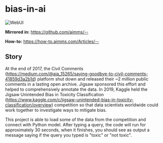 # bias-in-ai

![WebUI](https://img.shields.io/badge/UI-WebUI-success)

**Mirrored in:** https://github.com/aimms/--

**How-to:** https://how-to.aimms.com/Articles/--

## Story

At the end of 2017, the Civil Comments (https://medium.com/@aja_15265/saying-goodbye-to-civil-comments-41859d3a2b1d) platform shut down and released their ~2 million public comments in a lasting open archive. Jigsaw sponsored this effort and helped to comprehensively annotate the data.  In 2019, Kaggle held the Jigsaw Unintended Bias in Toxicity Classification (https://www.kaggle.com/c/jigsaw-unintended-bias-in-toxicity-classification/overview) competition so that data scientists worldwide could work together to investigate ways to mitigate bias.

This project is able to load some of the data from the competition and connect with Python model. After typing a query, the code will run for approximately 30 seconds, when it finishes, you should see as output a message saying if the query you typed is "toxic" or "not toxic".